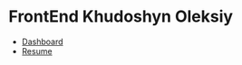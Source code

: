# FrontEnd Khudoshyn Oleksiy

- [Dashboard](https://oleksiykharkiv.github.io/FrontEnd/Diplom_FE_24_09_2022.html) 
- [Resume](https://oleksiykharkiv.github.io/FrontEnd/test/Resume%20Khudoshyn%20Oleksiy_oct_2022.html) 